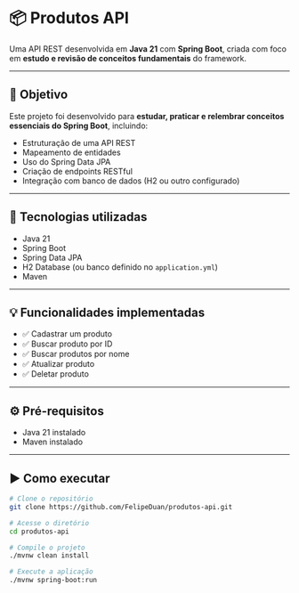 # 📦 Produtos API

Uma API REST desenvolvida em **Java 21** com **Spring Boot**, criada com foco em **estudo e revisão de conceitos fundamentais** do framework.

---

## 🎯 Objetivo

Este projeto foi desenvolvido para **estudar, praticar e relembrar conceitos essenciais do Spring Boot**, incluindo:

- Estruturação de uma API REST
- Mapeamento de entidades
- Uso do Spring Data JPA
- Criação de endpoints RESTful
- Integração com banco de dados (H2 ou outro configurado)

---

## 🚀 Tecnologias utilizadas

- Java 21
- Spring Boot
- Spring Data JPA
- H2 Database (ou banco definido no `application.yml`)
- Maven

---

## 💡 Funcionalidades implementadas

- ✅ Cadastrar um produto
- ✅ Buscar produto por ID
- ✅ Buscar produtos por nome
- ✅ Atualizar produto
- ✅ Deletar produto

---

## ⚙️ Pré-requisitos

- Java 21 instalado
- Maven instalado

---

## ▶️ Como executar

```bash
# Clone o repositório
git clone https://github.com/FelipeDuan/produtos-api.git

# Acesse o diretório
cd produtos-api

# Compile o projeto
./mvnw clean install

# Execute a aplicação
./mvnw spring-boot:run
